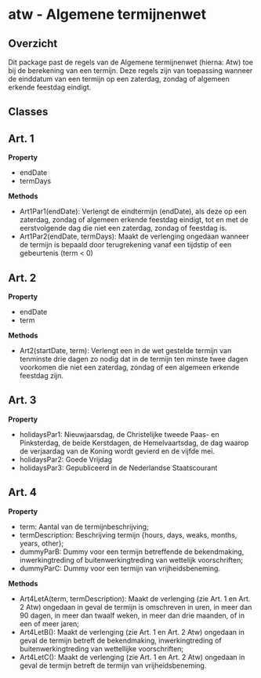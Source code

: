# atw - Algemene termijnenwet
## Overzicht
Dit package past de regels van de Algemene termijnenwet (hierna: Atw) toe bij de berekening van een termijn. Deze regels zijn van toepassing wanneer de einddatum van een termijn op een zaterdag, zondag of algemeen erkende feestdag eindigt.

## Classes

## Art. 1
**Property**
- endDate
- termDays

**Methods**
- Art1Par1(endDate): Verlengt de eindtermijn (endDate), als deze op een zaterdag, zondag of algemeen erkende feestdag eindigt, tot en met de eerstvolgende dag die niet een zaterdag, zondag of feestdag is.
- Art1Par2(endDate, termDays): Maakt de verlenging ongedaan wanneer de termijn is bepaald door terugrekening vanaf een tijdstip of een gebeurtenis (term < 0)

## Art. 2 
**Property**
- endDate
- term

**Methods**
- Art2(startDate, term): Verlengt een in de wet gestelde termijn van tenminste drie dagen zo nodig dat in de termijn ten minste twee dagen voorkomen die niet een zaterdag, zondag of een algemeen erkende feestdag zijn.

## Art. 3
**Property**
- holidaysPar1: Nieuwjaarsdag, de Christelijke tweede Paas- en Pinksterdag, de beide Kerstdagen, de Hemelvaartsdag, de dag waarop de verjaardag van de Koning wordt gevierd en de vijfde mei.
- holidaysPar2: Goede Vrijdag
- holidaysPar3: Gepubliceerd in de Nederlandse Staatscourant

## Art. 4
**Property**
- term: Aantal van de termijnbeschrijving;
- termDescription: Beschrijving termijn {hours, days, weaks, months, years, other};
- dummyParB: Dummy voor een termijn betreffende de bekendmaking, inwerkingtreding of buitenwerkingtreding van wettelijk voorschriften;
- dummyParC: Dummy voor een termijn van vrijheidsbeneming.

**Methods**
- Art4LetA(term, termDescription): Maakt de verlenging (zie Art. 1 en Art. 2 Atw) ongedaan in geval de termijn is omschreven in uren, in meer dan 90 dagen, in meer dan twaalf weken, in meer dan drie maanden, of in een of meer jaren;
- Art4LetB(): Maakt de verlenging (zie Art. 1 en Art. 2 Atw) ongedaan in geval de termijn betreft de bekendmaking, inwerkingtreding of buitenwerkingtreding van wettellijke voorschriften;
- Art4LetC(): Maakt de verlenging (zie Art. 1 en Art. 2 Atw) ongedaan in geval de termijn betreft de termijn van vrijheidsbeneming.

